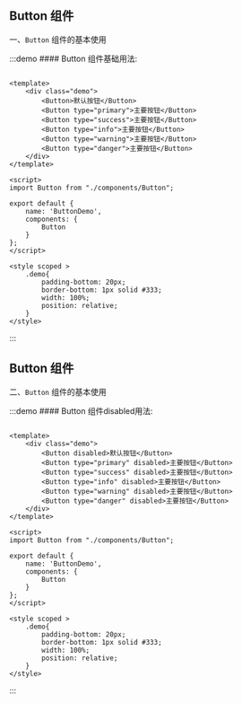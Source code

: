 <!--
 * @Author: Yang Lin
 * @Description: 简介
 * @Date: 2020-07-18 11:05:26
 * @LastEditTime: 2020-07-25 15:37:05
 * @FilePath: f:\sourcecode\md-vue-loader\example\ButtonDemo.md
--> 
## Button 组件

一、`Button` 组件的基本使用

:::demo #### Button 组件基础用法:

``` vue

<template>
    <div class="demo">
        <Button>默认按钮</Button>
        <Button type="primary">主要按钮</Button>
        <Button type="success">主要按钮</Button>
        <Button type="info">主要按钮</Button>
        <Button type="warning">主要按钮</Button>
        <Button type="danger">主要按钮</Button>
    </div>
</template>

<script>
import Button from "./components/Button";

export default {
    name: 'ButtonDemo',
    components: {
        Button
    }
};
</script>

<style scoped >
    .demo{
        padding-bottom: 20px;
        border-bottom: 1px solid #333;
        width: 100%;
        position: relative;
    }
</style>

```
:::

## Button 组件

二、`Button` 组件的基本使用

:::demo #### Button 组件disabled用法:
```vue

<template>
    <div class="demo">
        <Button disabled>默认按钮</Button>
        <Button type="primary" disabled>主要按钮</Button>
        <Button type="success" disabled>主要按钮</Button>
        <Button type="info" disabled>主要按钮</Button>
        <Button type="warning" disabled>主要按钮</Button>
        <Button type="danger" disabled>主要按钮</Button>
    </div>
</template>

<script>
import Button from "./components/Button";

export default {
    name: 'ButtonDemo',
    components: {
        Button
    }
};
</script>

<style scoped >
    .demo{
        padding-bottom: 20px;
        border-bottom: 1px solid #333;
        width: 100%;
        position: relative;
    }
</style>
```
:::
